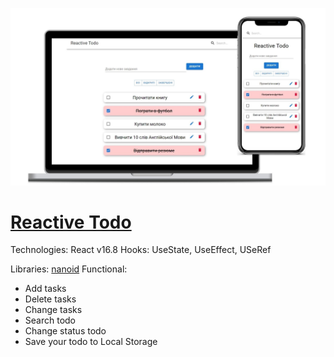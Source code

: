 ![prewiew app](./preview.jpg)

# [Reactive Todo](https://dkazarov.github.io/React_Todo/)

Technologies: React v16.8
Hooks: UseState, UseEffect, USeRef

Libraries: [nanoid](https://www.npmjs.com/package/nanoid)
Functional:

- Add tasks
- Delete tasks
- Change tasks
- Search todo
- Change status todo
- Save your todo to Local Storage
